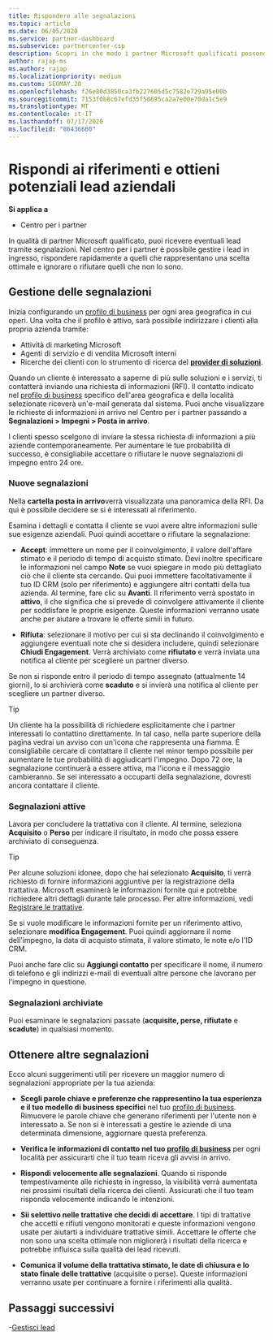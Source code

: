 ```yaml
---
title: Rispondere alle segnalazioni
ms.topic: article
ms.date: 06/05/2020
ms.service: partner-dashboard
ms.subservice: partnercenter-csp
description: Scopri in che modo i partner Microsoft qualificati possono rispondere ai riferimenti, gestire i riferimenti nuovi, esistenti e archiviati e ottenere più riferimenti in futuro.
author: rajap-ms
ms.author: rajap
ms.localizationpriority: medium
ms.custom: SEOMAY.20
ms.openlocfilehash: f26e80d3850ca3fb227605d5c7582e729a95e00b
ms.sourcegitcommit: 7153f0b8c67efd35f58695ca2a7e00e70da1c5e9
ms.translationtype: MT
ms.contentlocale: it-IT
ms.lasthandoff: 07/17/2020
ms.locfileid: "86436600"
---
```

# <a name="respond-to-referrals-and-get-potential-business-leads"></a>Rispondi ai riferimenti e ottieni potenziali lead aziendali

**Si applica a**

- Centro per i partner

In qualità di partner Microsoft qualificato, puoi ricevere eventuali lead tramite segnalazioni. Nel centro per i partner è possibile gestire i lead in ingresso, rispondere rapidamente a quelli che rappresentano una scelta ottimale e ignorare o rifiutare quelli che non lo sono. 

## <a name="referral-management"></a>Gestione delle segnalazioni

Inizia configurando un [profilo di business](create-a-marketing-profile.md) per ogni area geografica in cui operi. Una volta che il profilo è attivo, sarà possibile indirizzare i clienti alla propria azienda tramite:

- Attività di marketing Microsoft
- Agenti di servizio e di vendita Microsoft interni
- Ricerche dei clienti con lo strumento di ricerca del **[provider di soluzioni](https://www.microsoft.com/solution-providers/home)**.

Quando un cliente è interessato a saperne di più sulle soluzioni e i servizi, ti contatterà inviando una richiesta di informazioni (RFI). Il contatto indicato nel [profilo di business](create-a-marketing-profile.md) specifico dell'area geografica e della località selezionate riceverà un'e-mail generata dal sistema. Puoi anche visualizzare le richieste di informazioni in arrivo nel Centro per i partner passando a **Segnalazioni > Impegni > Posta in arrivo**.

I clienti spesso scelgono di inviare la stessa richiesta di informazioni a più aziende contemporaneamente. Per aumentare le tue probabilità di successo, è consigliabile accettare o rifiutare le nuove segnalazioni di impegno entro 24 ore.

### <a name="new-referrals"></a>Nuove segnalazioni

Nella **cartella posta in arrivo**verrà visualizzata una panoramica della RFI. Da qui è possibile decidere se si è interessati al riferimento.

Esamina i dettagli e contatta il cliente se vuoi avere altre informazioni sulle sue esigenze aziendali. Puoi quindi accettare o rifiutare la segnalazione:

- **Accept**: immettere un nome per il coinvolgimento, il valore dell'affare stimato e il periodo di tempo di acquisto stimato. Devi inoltre specificare le informazioni nel campo **Note** se vuoi spiegare in modo più dettagliato ciò che il cliente sta cercando. Qui puoi immettere facoltativamente il tuo ID CRM (solo per riferimento) e aggiungere altri contatti della tua azienda. Al termine, fare clic su **Avanti**. Il riferimento verrà spostato in **attivo**, il che significa che si prevede di coinvolgere attivamente il cliente per soddisfare le proprie esigenze. Queste informazioni verranno usate anche per aiutare a trovare le offerte simili in futuro.

- **Rifiuta**: selezionare il motivo per cui si sta declinando il coinvolgimento e aggiungere eventuali note che si desidera includere, quindi selezionare **Chiudi Engagement**. Verrà archiviato come **rifiutato** e verrà inviata una notifica al cliente per scegliere un partner diverso.

Se non si risponde entro il periodo di tempo assegnato (attualmente 14 giorni), lo si archivierà come **scaduto** e si invierà una notifica al cliente per scegliere un partner diverso.

> [!TIP]
> Un cliente ha la possibilità di richiedere esplicitamente che i partner interessati lo contattino direttamente. In tal caso, nella parte superiore della pagina vedrai un avviso con un'icona che rappresenta una fiamma. È consigliabile cercare di contattare il cliente nel minor tempo possibile per aumentare le tue probabilità di aggiudicarti l'impegno. Dopo 72 ore, la segnalazione continuerà a essere attiva, ma l'icona e il messaggio cambieranno. Se sei interessato a occuparti della segnalazione, dovresti ancora contattare il cliente.

### <a name="active-referrals"></a>Segnalazioni attive

Lavora per concludere la trattativa con il cliente. Al termine, seleziona **Acquisito** o **Perso** per indicare il risultato, in modo che possa essere archiviato di conseguenza.

> [!TIP]
> Per alcune soluzioni idonee, dopo che hai selezionato **Acquisito**, ti verrà richiesto di fornire informazioni aggiuntive per la registrazione della trattativa. Microsoft esaminerà le informazioni fornite qui e potrebbe richiedere altri dettagli durante tale processo. Per altre informazioni, vedi [Registrare le trattative](register-deals.md).

Se si vuole modificare le informazioni fornite per un riferimento attivo, selezionare **modifica Engagement**. Puoi quindi aggiornare il nome dell'impegno, la data di acquisto stimata, il valore stimato, le note e/o l'ID CRM.

Puoi anche fare clic su **Aggiungi contatto** per specificare il nome, il numero di telefono e gli indirizzi e-mail di eventuali altre persone che lavorano per l'impegno in questione.


### <a name="archived-referrals"></a>Segnalazioni archiviate

Puoi esaminare le segnalazioni passate (**acquisite, perse, rifiutate** e **scadute**) in qualsiasi momento. 

## <a name="getting-more-referrals"></a>Ottenere altre segnalazioni

Ecco alcuni suggerimenti utili per ricevere un maggior numero di segnalazioni appropriate per la tua azienda:

- **Scegli parole chiave e preferenze che rappresentino la tua esperienza e il tuo modello di business specifici** nel tuo [profilo di business](create-a-marketing-profile.md). Rimuovere le parole chiave che generano riferimenti per l'utente non è interessato a. Se non si è interessati a gestire le aziende di una determinata dimensione, aggiornare questa preferenza.

- **Verifica le informazioni di contatto nel tuo [profilo di business](create-a-marketing-profile.md)** per ogni località per assicurarti che il tuo team riceva gli avvisi in arrivo.

- **Rispondi velocemente alle segnalazioni**. Quando si risponde tempestivamente alle richieste in ingresso, la visibilità verrà aumentata nei prossimi risultati della ricerca dei clienti. Assicurati che il tuo team risponda velocemente indicando le intenzioni.

- **Sii selettivo nelle trattative che decidi di accettare**. I tipi di trattative che accetti e rifiuti vengono monitorati e queste informazioni vengono usate per aiutarti a individuare trattative simili. Accettare le offerte che non sono una scelta ottimale non migliorerà i risultati della ricerca e potrebbe influisca sulla qualità dei lead ricevuti.

- **Comunica il volume della trattativa stimato, le date di chiusura e lo stato finale delle trattative** (acquisite o perse). Queste informazioni verranno usate per continuare a fornire i riferimenti alla qualità.

## <a name="next-steps"></a>Passaggi successivi

-[Gestisci lead](manage-leads.md)
